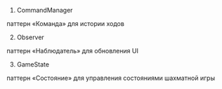 1. CommandManager

паттерн «Команда» для истории ходов

2. Observer

паттерн «Наблюдатель» для обновления UI

3. GameState

паттерн «Состояние» для управления состояниями шахматной игры
